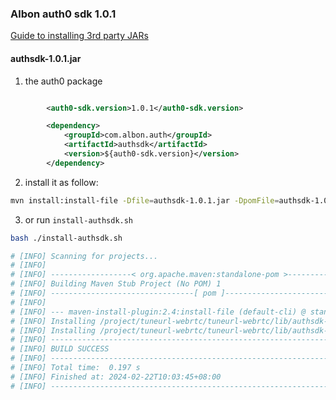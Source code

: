 ### Albon auth0 sdk 1.0.1

[Guide to installing 3rd party JARs](https://maven.apache.org/guides/mini/guide-3rd-party-jars-local.html)

#### authsdk-1.0.1.jar

1. the auth0 package

```xml

		<auth0-sdk.version>1.0.1</auth0-sdk.version>

		<dependency>
			<groupId>com.albon.auth</groupId>
			<artifactId>authsdk</artifactId>
			<version>${auth0-sdk.version}</version>
		</dependency>
```

2. install it as follow:

```bash
mvn install:install-file -Dfile=authsdk-1.0.1.jar -DpomFile=authsdk-1.0.1.pom

```

3. or run `install-authsdk.sh`

```bash
bash ./install-authsdk.sh

# [INFO] Scanning for projects...
# [INFO] 
# [INFO] ------------------< org.apache.maven:standalone-pom >-------------------
# [INFO] Building Maven Stub Project (No POM) 1
# [INFO] --------------------------------[ pom ]---------------------------------
# [INFO] 
# [INFO] --- maven-install-plugin:2.4:install-file (default-cli) @ standalone-pom ---
# [INFO] Installing /project/tuneurl-webrtc/tuneurl-webrtc/lib/authsdk-1.0.1.jar to /home/sid/.m2/repository/com/albon/auth/authsdk/1.0.1/authsdk-1.0.1.jar
# [INFO] Installing /project/tuneurl-webrtc/tuneurl-webrtc/lib/authsdk-1.0.1.pom to /home/sid/.m2/repository/com/albon/auth/authsdk/1.0.1/authsdk-1.0.1.pom
# [INFO] ------------------------------------------------------------------------
# [INFO] BUILD SUCCESS
# [INFO] ------------------------------------------------------------------------
# [INFO] Total time:  0.197 s
# [INFO] Finished at: 2024-02-22T10:03:45+08:00
# [INFO] ------------------------------------------------------------------------

```
